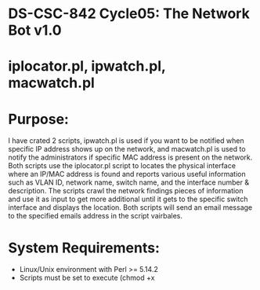 # DS-CSC-842 Cycle05: The Network Bot v1.0
# iplocator.pl, ipwatch.pl, macwatch.pl

# Purpose:
I have crated 2 scripts, ipwatch.pl is used if you want to be notified when specific IP address shows up on the network, and macwatch.pl is used to notify the administrators if specific MAC address is present on the network. Both scripts use the iplocator.pl script to locates the physical interface where an IP/MAC address is found and reports various useful information such as VLAN ID, network name, switch name, and the interface number & description. The scripts crawl the network findings pieces of information and use it as input to get more additional until it gets to the specific switch interface and displays the location. Both scripts will send an email message to the specified emails address in the script vairbales. 

# System Requirements: 
- Linux/Unix environment with Perl >= 5.14.2
- Scripts must be set to execute (chmod +x <SCRIPT>)

# Network Requirements:
- Scripts can execute remote commands on Cisco switches & routers that are running Cisco IOS 12.x or 15.x
- Scripts should have access to DHCP logs
- The iplocator.pl script requires a valid username and password with SSH access to all switches and routers. The access must be READ-ONLY
- The Linux server where the tool will run must be permitted on the firewalls for port 22 toward all network gear and log servers

# How it works: 
Watch for IP address: 
./ipwatch.pl `<IP address in decimal format>&` 

Watch for MAC address: 
./macwatch.pl `<MAC address in colon format>&`

# License:

This application is covered by the Creative Commons BY-SA license.

    https://creativecommons.org/licenses/by-sa/4.0
    https://creativecommons.org/licenses/by-sa/4.0/legalcode

EOF


